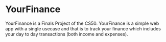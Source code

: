 # YourFinance
YourFinance is a Finals Project of the CS50. YourFinance is a simple web app with a single usecase and that is to track your finance which includes your day to day transactions (both income and expenses).
